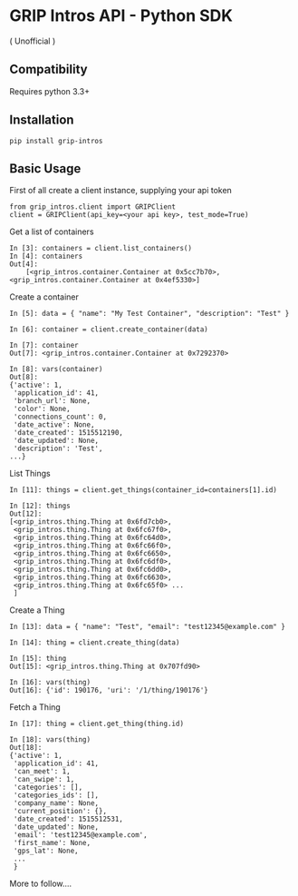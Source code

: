 GRIP Intros API - Python SDK
============================

( Unofficial )


Compatibility
-------------

Requires python 3.3+

Installation
------------

    pip install grip-intros
    

Basic Usage
-----------


First of all create a client instance, supplying your api token

    from grip_intros.client import GRIPClient
    client = GRIPClient(api_key=<your api key>, test_mode=True)

    
Get a list of containers

    In [3]: containers = client.list_containers()
    In [4]: containers
    Out[4]:
        [<grip_intros.container.Container at 0x5cc7b70>, <grip_intros.container.Container at 0x4ef5330>]

        
Create a container

    In [5]: data = { "name": "My Test Container", "description": "Test" }

    In [6]: container = client.create_container(data)

    In [7]: container
    Out[7]: <grip_intros.container.Container at 0x7292370>

    In [8]: vars(container)
    Out[8]:
    {'active': 1,
     'application_id': 41,
     'branch_url': None,
     'color': None,
     'connections_count': 0,
     'date_active': None,
     'date_created': 1515512190,
     'date_updated': None,
     'description': 'Test',
    ...}
    
List Things

    In [11]: things = client.get_things(container_id=containers[1].id)

    In [12]: things
    Out[12]:
    [<grip_intros.thing.Thing at 0x6fd7cb0>,
     <grip_intros.thing.Thing at 0x6fc67f0>,
     <grip_intros.thing.Thing at 0x6fc64d0>,
     <grip_intros.thing.Thing at 0x6fc66f0>,
     <grip_intros.thing.Thing at 0x6fc6650>,
     <grip_intros.thing.Thing at 0x6fc6df0>,
     <grip_intros.thing.Thing at 0x6fc6dd0>,
     <grip_intros.thing.Thing at 0x6fc6630>,
     <grip_intros.thing.Thing at 0x6fc65f0> ...
     ]

Create a Thing

    In [13]: data = { "name": "Test", "email": "test12345@example.com" }

    In [14]: thing = client.create_thing(data)

    In [15]: thing
    Out[15]: <grip_intros.thing.Thing at 0x707fd90>

    In [16]: vars(thing)
    Out[16]: {'id': 190176, 'uri': '/1/thing/190176'}
    
Fetch a Thing

    In [17]: thing = client.get_thing(thing.id)

    In [18]: vars(thing)
    Out[18]:
    {'active': 1,
     'application_id': 41,
     'can_meet': 1,
     'can_swipe': 1,
     'categories': [],
     'categories_ids': [],
     'company_name': None,
     'current_position': {},
     'date_created': 1515512531,
     'date_updated': None,
     'email': 'test12345@example.com',
     'first_name': None,
     'gps_lat': None,
     ...
     }

More to follow....
